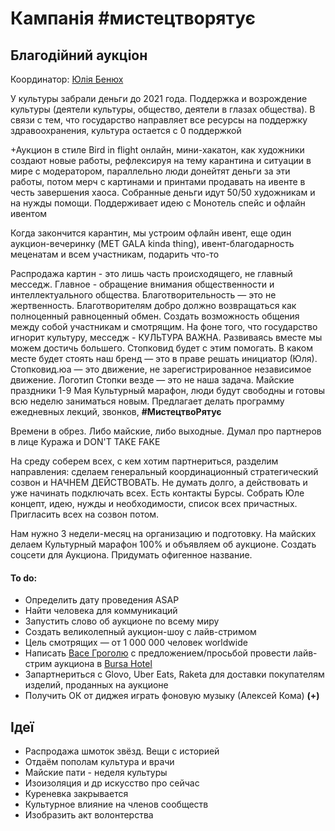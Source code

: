 # Кампанія \#мистецтворятує

## **Благодійний аукціон**

Координатор: [Юлія Бенюх](https://t.me/juliabenyukh)

У культуры забрали деньги до 2021 года. Поддержка и возрождение культуры \(деятели культуры, общество, деятели в глазах общества\). В связи с тем, что государство направляет все ресурсы на поддержку здравоохранения, культура остается с 0 поддержкой

+Аукцион в стиле Bird in flight онлайн, мини-хакатон, как художники создают новые работы, рефлексируя на тему карантина и ситуации в мире с модератором, параллельно люди донейтят деньги за эти работы, потом мерч с картинами и принтами продавать на ивенте в честь завершения хаоса. Собранные деньги идут 50/50 художникам и на нужды помощи. Поддерживает идею с Монотель спейс и офлайн ивентом

Когда закончится карантин, мы устроим офлайн ивент, еще один аукцион-вечеринку \(MET GALA kinda thing\), ивент-благодарность меценатам и всем участникам, подарить что-то

Распродажа картин - это лишь часть происходящего, не главный месседж. Главное - обращение внимания общественности и интеллектуального общества. Благотворительность — это не жертвенность. Благотворителям добро должно возвращаться как полноценный равноценный обмен. Создать возможность общения между собой участникам и смотрящим. На фоне того, что государство игнорит культуру, месседж - КУЛЬТУРА ВАЖНА. Развиваясь вместе мы можем достичь большего. Стопковид будет с этим помогать. В каком месте будет стоять наш бренд — это в праве решать инициатор \(Юля\). Стопковид.юа — это движение, не зарегистрированное независимое движение. Логотип Стопки везде — это не наша задача. Майские праздники 1-9 Мая Культурный марафон, люди будут свободны и готовы всю неделю заниматься новым. Предлагает делать программу ежедневных лекций, звонков, **\#МистецтвоРятує**

Времени в обрез. Либо майские, либо выходные. Думал про партнеров в лице Куража и DON'T TAKE FAKE

На среду соберем всех, с кем хотим партнериться, разделим направления: сделаем генеральный координационный стратегический созвон и НАЧНЕМ ДЕЙСТВОВАТЬ. Не думать долго, а действовать и уже начинать подключать всех. Есть контакты Бурсы. Собрать Юле концепт, идею, нужды и необходимости, список всех причастных. Пригласить всех на созвон потом.

Нам нужно 3 недели-месяц на организацию и подготовку. На майских делаем Культурный марафон 100% и объявляем об аукционе. Создать соцсети для Аукциона. Придумать офигенное название. 

#### To do:

* Определить дату проведения ASAP
* Найти человека для коммуникаций
* Запустить слово об аукционе по всему миру
* Создать великолепный аукцион-шоу с лайв-стримом
* Цель смотрящих — от 1 000 000 человек worldwide
* Написать [Васе Гроголю](https://www.instagram.com/vasilygrogol/) с предложением/просьбой провести лайв-стрим аукциона в [Bursa Hotel](https://www.instagram.com/bursakyiv/)
* Запартнериться с Glovo, Uber Eats, Raketa для доставки покупателям изделий, проданных на аукционе
* Получить ОК от диджея играть фоновую музыку \(Алексей Кома\) **\(+\)**

## Ідеї

* Распродажа шмоток звёзд. Вещи с историей
* Отдаём пополам культура и врачи
* Майские пати - неделя культуры
* Изоизоляция и др искусство про сейчас
* Куреневка закрывается
* Культурное влияние на членов сообществ
* Изобразить акт волонтерства

